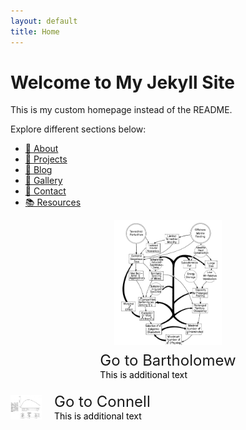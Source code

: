 ```yaml
---
layout: default
title: Home
---
```

# Welcome to My Jekyll Site
This is my custom homepage instead of the README.

Explore different sections below:

- [📄 About](/_pages/about.md/)
- [🚀 Projects](/projects.md/)
- [📝 Blog](/pages/bartholomew.html/)
- [📸 Gallery](/gallery/)
- [📧 Contact](/contact/)
- [📚 Resources](/resources/)


<div class="widget-container" style="display: flex; flex-direction: column; align-items: center; margin-bottom: 20px;">
  <div class="widget">
    <a href="/Foundational-Papers/pages/bartholomew.html" style="display: flex; flex-direction: column; align-items: center; text-decoration: none;">
      <!-- Image on top -->
      <img src="/assets/Bartholomew.jpg" alt="Widget Bartholomew" style="max-width: 300px; height: 200px; object-fit: cover; margin-bottom: 10px;" />
      <!-- Text under the image -->
      <div>
        <p style="margin: 0; font-size: 24px;">Go to Bartholomew</p>
        <!-- Additional text without link styling -->
        <p style="font-size: 14px; color: black; text-decoration: none; margin: 0;">This is additional text</p>
      </div>
    </a>
  </div>
</div>






<div class="widget-container" style="display: flex; align-items: center; margin-bottom: 20px;">
  <div class="widget">
    <a href="/Foundational-Papers/pages/connell.html" style="display: flex; flex-direction: row; align-items: center; text-decoration: none;">
      <!-- Image on the left -->
      <img src="/assets/Connell.jpg" alt="Widget Connell" style="max-width: 50px; height: auto; margin-right: 20px;" />
      <!-- Text on the right -->
      <div>
        <p style="margin: 0; font-size: 24px;">Go to Connell</p>
        <!-- Additional text without link styling -->
        <p style="font-size: 14px; color: black; text-decoration: none; margin: 0;">This is additional text</p>
      </div>
    </a>
  </div>




